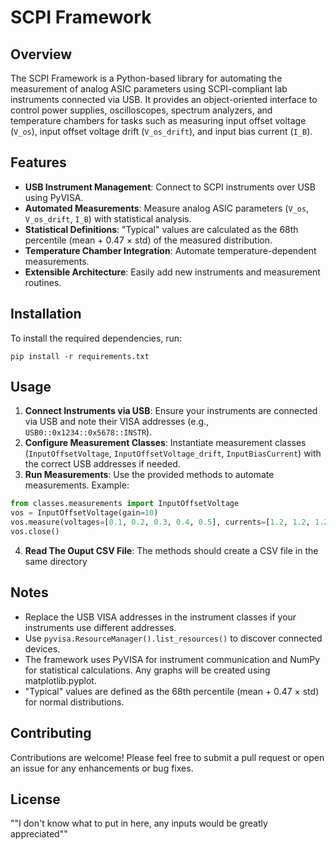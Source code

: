 # SCPI Framework

## Overview
The SCPI Framework is a Python-based library for automating the measurement of analog ASIC parameters using SCPI-compliant lab instruments connected via USB. It provides an object-oriented interface to control power supplies, oscilloscopes, spectrum analyzers, and temperature chambers for tasks such as measuring input offset voltage (`V_os`), input offset voltage drift (`V_os_drift`), and input bias current (`I_B`).

## Features
- **USB Instrument Management**: Connect to SCPI instruments over USB using PyVISA.
- **Automated Measurements**: Measure analog ASIC parameters (`V_os`, `V_os_drift`, `I_B`) with statistical analysis.
- **Statistical Definitions**: "Typical" values are calculated as the 68th percentile (mean + 0.47 × std) of the measured distribution.
- **Temperature Chamber Integration**: Automate temperature-dependent measurements.
- **Extensible Architecture**: Easily add new instruments and measurement routines.

## Installation
To install the required dependencies, run:

```
pip install -r requirements.txt
```

## Usage
1. **Connect Instruments via USB**: Ensure your instruments are connected via USB and note their VISA addresses (e.g., `USB0::0x1234::0x5678::INSTR`).
2. **Configure Measurement Classes**: Instantiate measurement classes (`InputOffsetVoltage`, `InputOffsetVoltage_drift`, `InputBiasCurrent`) with the correct USB addresses if needed.
3. **Run Measurements**: Use the provided methods to automate measurements. Example:

```python
from classes.measurements import InputOffsetVoltage
vos = InputOffsetVoltage(gain=10)
vos.measure(voltages=[0.1, 0.2, 0.3, 0.4, 0.5], currents=[1.2, 1.2, 1.2, 1.2, 1.2], dwells = [3.0, 1.5, 1.0, 1.5, 3.0])
vos.close()
```
4. **Read The Ouput CSV File**: The methods should create a CSV file in the same directory

## Notes
- Replace the USB VISA addresses in the instrument classes if your instruments use different addresses.
- Use `pyvisa.ResourceManager().list_resources()` to discover connected devices.
- The framework uses PyVISA for instrument communication and NumPy for statistical calculations. Any graphs will be created using matplotlib.pyplot.
- "Typical" values are defined as the 68th percentile (mean + 0.47 × std) for normal distributions.

## Contributing
Contributions are welcome! Please feel free to submit a pull request or open an issue for any enhancements or bug fixes.

## License
""I don't know what to put in here, any inputs would be greatly appreciated""